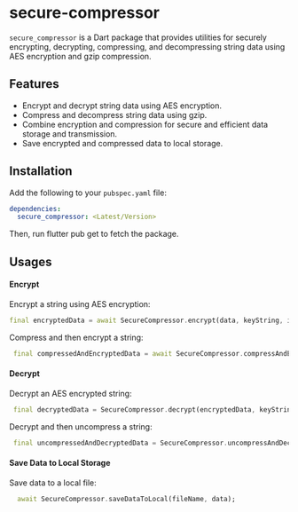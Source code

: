 <!--
This README describes the package. If you publish this package to pub.dev,
this README's contents appear on the landing page for your package.

For information about how to write a good package README, see the guide for
[writing package pages](https://dart.dev/guides/libraries/writing-package-pages).

For general information about developing packages, see the Dart guide for
[creating packages](https://dart.dev/guides/libraries/create-library-packages)
and the Flutter guide for
[developing packages and plugins](https://flutter.dev/developing-packages).
-->

# secure-compressor

`secure_compressor` is a Dart package that provides utilities for securely encrypting, decrypting, compressing, and decompressing string data using AES encryption and gzip compression.

## Features

- Encrypt and decrypt string data using AES encryption.
- Compress and decompress string data using gzip.
- Combine encryption and compression for secure and efficient data storage and transmission.
- Save encrypted and compressed data to local storage.

## Installation

Add the following to your `pubspec.yaml` file:

```yaml
dependencies:
  secure_compressor: <Latest/Version>
```

Then, run flutter pub get to fetch the package.

## Usages

#### Encrypt

Encrypt a string using AES encryption:

```dart
final encryptedData = await SecureCompressor.encrypt(data, keyString, ivString: ivString);
```

Compress and then encrypt a string:

```dart
 final compressedAndEncryptedData = await SecureCompressor.compressAndEncrypt(data, keyString, ivString: ivString);
```

#### Decrypt

Decrypt an AES encrypted string:

```dart
 final decryptedData = SecureCompressor.decrypt(encryptedData, keyString, ivString: ivString);
```

Decrypt and then uncompress a string:

```dart
 final uncompressedAndDecryptedData = SecureCompressor.uncompressAndDecrypt(compressedAndEncryptedData, keyString, ivString: ivString);
```

#### Save Data to Local Storage

Save data to a local file:

```dart
  await SecureCompressor.saveDataToLocal(fileName, data);
```
